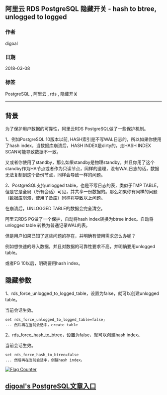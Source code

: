 ## 阿里云 RDS PostgreSQL 隐藏开关 - hash to btree, unlogged to logged  
                   
### 作者                         
digoal                      
         
### 日期                              
2018-03-08                          
                                   
### 标签                                                             
PostgreSQL , 阿里云 , rds , 隐藏开关     
                                    
----                          
          
## 背景       
为了保护用户数据的可靠性，阿里云RDS PostgreSQL做了一些保护机制。  
  
1、例如PostgreSQL 10版本以前, HASH索引是不写WAL日志的，所以如果你使用了hash index，当数据库崩溃后，HASH INDEX是dirty的，走HASH INDEX SCAN可能导致数据不一致。  
  
又或者你使用了standby，那么如果standby是物理standby，并且你用了这个standby作为HA节点或者作为只读节点，同样的道理，没有WAL日志的话，数据无法复制到这个备份节点，同样会导致一样的问题。  
  
2、PostgreSQL支持unlogged table，也是不写日志的表，类似于TMP TABLE，但是它是全局（所有会话）可见，并共享一份数据的。那么如果你有同样的问题（数据库崩溃，使用了备库）同样将导致以上问题。  
  
在崩溃后，UNLOGGED TABLE的数据会完全清空。  
  
阿里云RDS PG做了一个保护，自动将hash index转换为btree index。自动将unlogged table 转换为普通记录WAL的表。  
  
但是用户如果已知了这些问题的存在，并明确有使用需求怎么办呢？  
  
例如想快速的导入数据，并且对数据的可靠性要求不高，并明确要用unlogged table。  
  
或者PG 10以后，明确要用hash index。  
  
## 隐藏参数  
  
1、rds_force_unlogged_to_logged_table，设置为false，就可以创建unlogged table。  
  
当前会话生效。  
   
```
set rds_force_unlogged_to_logged_table=false;
... 然后再在当前会话中，create table
```
  
2、rds_force_hash_to_btree，设置为false，就可以创建hash index。  
  
当前会话生效。  
  
```
set rds_force_hash_to_btree=false
... 然后再在当前会话中，创建hash index。
```
  
  
  
<a rel="nofollow" href="http://info.flagcounter.com/h9V1"  ><img src="http://s03.flagcounter.com/count/h9V1/bg_FFFFFF/txt_000000/border_CCCCCC/columns_2/maxflags_12/viewers_0/labels_0/pageviews_0/flags_0/"  alt="Flag Counter"  border="0"  ></a>  
  
  
  
  
## [digoal's PostgreSQL文章入口](https://github.com/digoal/blog/blob/master/README.md "22709685feb7cab07d30f30387f0a9ae")
  
